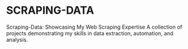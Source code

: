 # SCRAPING-DATA

Scraping-Data: Showcasing My Web Scraping Expertise A collection of projects demonstrating my skills in data extraction, automation, and analysis.

